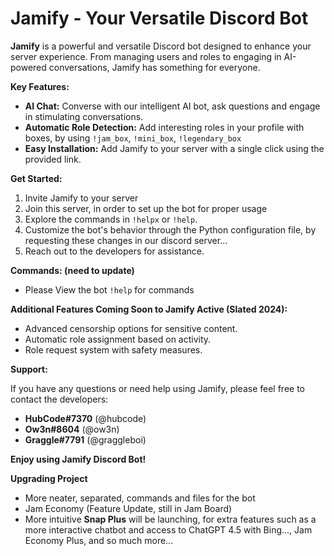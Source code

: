 # Jamify - Your Versatile Discord Bot

**Jamify** is a powerful and versatile Discord bot designed to enhance your server experience. From managing users and roles to engaging in AI-powered conversations, Jamify has something for everyone.

**Key Features:**

* **AI Chat:** Converse with our intelligent AI bot, ask questions and engage in stimulating conversations.
* **Automatic Role Detection:** Add interesting roles in your profile with boxes, by using `!jam_box`, `!mini_box`, `!legendary_box`
* **Easy Installation:** Add Jamify to your server with a single click using the provided link.

**Get Started:**

1. Invite Jamify to your server
2. Join this server, in order to set up the bot for proper usage 
3. Explore the commands in `!helpx` or `!help`.
4. Customize the bot's behavior through the Python configuration file, by requesting these changes in our discord server...
5. Reach out to the developers for assistance.

**Commands: (need to update)**
* Please View the bot `!help` for commands

**Additional Features Coming Soon to Jamify Active (Slated 2024):**

* Advanced censorship options for sensitive content.
* Automatic role assignment based on activity.
* Role request system with safety measures.

**Support:**

If you have any questions or need help using Jamify, please feel free to contact the developers:

* **HubCode#7370** (@hubcode)
* **Ow3n#8604** (@ow3n)
* **Graggle#7791** (@graggleboi)

**Enjoy using Jamify Discord Bot!**

**Upgrading Project**
* More neater, separated, commands and files for the bot
* Jam Economy (Feature Update, still in Jam Board)
* More intuitive **Snap Plus** will be launching, for extra features such as a more interactive chatbot and access to ChatGPT 4.5 with Bing..., Jam Economy Plus, and so much more...  
